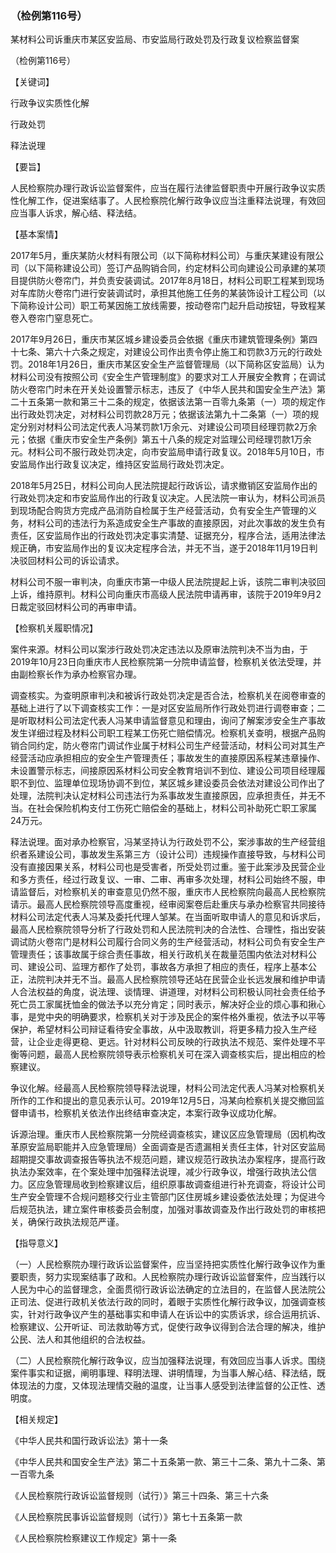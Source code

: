 ### （检例第116号）
某材料公司诉重庆市某区安监局、市安监局行政处罚及行政复议检察监督案

（检例第116号）

【关键词】

行政争议实质性化解

行政处罚

释法说理

【要旨】

人民检察院办理行政诉讼监督案件，应当在履行法律监督职责中开展行政争议实质性化解工作，促进案结事了。人民检察院化解行政争议应当注重释法说理，有效回应当事人诉求，解心结、释法结。

【基本案情】

2017年5月，重庆某防火材料有限公司（以下简称材料公司）与重庆某建设有限公司（以下简称建设公司）签订产品购销合同，约定材料公司向建设公司承建的某项目提供防火卷帘门，并负责安装调试。2017年8月18日，材料公司职工程某到现场对车库防火卷帘门进行安装调试时，承担其他施工任务的某装饰设计工程公司（以下简称设计公司）职工苟某因施工放线需要，按动卷帘门起升启动按钮，导致程某卷入卷帘门窒息死亡。

2017年9月26日，重庆市某区城乡建设委员会依据《重庆市建筑管理条例》第四十七条、第六十六条之规定，对建设公司作出责令停止施工和罚款3万元的行政处罚。2018年1月26日，重庆市某区安全生产监督管理局（以下简称区安监局）认为材料公司没有按照公司《安全生产管理制度》的要求对工人开展安全教育；在调试防火卷帘门时未在开关处设置警示标志，违反了《中华人民共和国安全生产法》第二十五条第一款和第三十二条的规定，依据该法第一百零九条第（一）项的规定作出行政处罚决定，对材料公司罚款28万元；依据该法第九十二条第（一）项的规定分别对材料公司法定代表人冯某罚款1万余元、对建设公司项目经理罚款2万余元；依据《重庆市安全生产条例》第五十八条的规定对监理公司经理罚款1万余元。材料公司不服行政处罚决定，向市安监局申请行政复议。2018年5月10日，市安监局作出行政复议决定，维持区安监局行政处罚决定。

2018年5月25日，材料公司向人民法院提起行政诉讼，请求撤销区安监局作出的行政处罚决定和市安监局作出的行政复议决定。人民法院一审认为，材料公司派员到现场配合购货方完成产品消防自检属于生产经营活动，负有安全生产管理的义务，材料公司的违法行为系造成安全生产事故的直接原因，对此次事故的发生负有责任，区安监局作出的行政处罚决定事实清楚、证据充分，程序合法，适用法律法规正确，市安监局作出的复议决定程序合法，并无不当，遂于2018年11月19日判决驳回材料公司的诉讼请求。

材料公司不服一审判决，向重庆市第一中级人民法院提起上诉，该院二审判决驳回上诉，维持原判。材料公司向重庆市高级人民法院申请再审，该院于2019年9月2日裁定驳回材料公司的再审申请。

【检察机关履职情况】

案件来源。材料公司以案涉行政处罚决定违法以及原审法院判决不当为由，于2019年10月23日向重庆市人民检察院第一分院申请监督，检察机关依法受理，并由副检察长作为承办检察官办理。

调查核实。为查明原审判决和被诉行政处罚决定是否合法，检察机关在阅卷审查的基础上进行了以下调查核实工作：一是对区安监局所作行政处罚进行调卷审查；二是听取材料公司法定代表人冯某申请监督意见和理由，询问了解案涉安全生产事故发生详细过程及材料公司职工程某工伤死亡赔偿情况。检察机关查明，根据产品购销合同约定，防火卷帘门调试作业属于材料公司生产经营活动，材料公司对其生产经营活动应承担相应的安全生产管理责任；事故发生的直接原因系程某违章操作、未设置警示标志，间接原因系材料公司安全教育培训不到位、建设公司项目经理履职不到位、监理单位现场协调不到位，某区城乡建设委员会依法对建设公司作出了处理，法院判决认定材料公司违法行为系事故发生直接原因，应承担责任，并无不当。在社会保险机构支付工伤死亡赔偿金的基础上，材料公司补助死亡职工家属24万元。

释法说理。面对承办检察官，冯某坚持认为行政处罚不公，案涉事故的生产经营组织者系建设公司，事故发生系第三方（设计公司）违规操作直接导致，与材料公司没有直接因果关系，材料公司也是受害者，所受处罚过重。鉴于此案涉及民营企业和多方责任，经过行政复议、一审、二审、再审多次处理，材料公司始终不服，申请监督后，对检察机关的审查意见仍然不服，重庆市人民检察院向最高人民检察院请示。最高人民检察院领导高度重视，经审阅案卷后赴重庆与承办检察官共同接待材料公司法定代表人冯某及委托代理人邹某。在当面听取申请人的意见和诉求后，最高人民检察院领导分析了行政处罚和人民法院判决的合法性、合理性，指出安装调试防火卷帘门是材料公司履行合同义务的生产经营活动，材料公司负有安全生产管理责任；该事故属于综合责任事故，相关行政机关在裁量范围内依法对材料公司、建设公司、监理方都作了处罚，事故各方承担了相应的责任，程序上基本公正，法院判决并无不当。最高人民检察院领导还站在民营企业长远发展和维护申请人合法权益的角度，说法理、谈情理、讲道理，对材料公司积极认同社会责任给予死亡员工家属抚恤金的做法予以充分肯定；同时表示，解决好企业的烦心事和揪心事，是党中央的明确要求，检察机关对于涉及民企的案件格外重视，依法予以平等保护，希望材料公司辩证看待安全事故，从中汲取教训，将更多精力投入生产经营，让企业走得更稳、更远。针对材料公司反映的行政执法不规范、案件处理不平衡等问题，最高人民检察院领导表示检察机关可在深入调查核实后，提出相应的检察建议。

争议化解。经最高人民检察院领导释法说理，材料公司法定代表人冯某对检察机关所作的工作和提出的意见表示认可。2019年12月5日，冯某向检察机关提交撤回监督申请书，检察机关依法作出终结审查决定，本案行政争议成功化解。

诉源治理。重庆市人民检察院第一分院经调查核实，建议区应急管理局（因机构改革原安监局职能并入应急管理局）全面调查是否遗漏相关责任主体，针对区安监局超期提交事故调查报告等执法不规范问题，建议规范行政执法办案程序，提高行政执法办案效率，在个案处理中加强释法说理，减少行政争议，增强行政执法公信力。区应急管理局收到检察建议后，组织原事故调查组进行补充调查，将设计公司生产安全管理不合规问题移交行业主管部门区住房城乡建设委依法处理；为促进今后规范执法，建立案件审核委员会制度，加强对事故调查及作出行政处罚的审核把关，确保行政执法规范严谨。

【指导意义】

（一）人民检察院办理行政诉讼监督案件，应当坚持把实质性化解行政争议作为重要职责，努力实现案结事了政和。人民检察院办理行政诉讼监督案件，应当践行以人民为中心的监督理念，全面贯彻行政诉讼法确定的立法目的，在监督人民法院公正司法、促进行政机关依法行政的同时，着眼于实质性化解行政争议，加强调查核实，针对行政争议产生的基础事实和申请人在诉讼中的实质诉求，综合运用抗诉、检察建议、公开听证、司法救助等方式，促使行政争议得到合法合理的解决，维护公民、法人和其他组织的合法权益。

（二）人民检察院化解行政争议，应当加强释法说理，有效回应当事人诉求。围绕案件事实和证据，阐明事理、释明法理、讲明情理，为当事人解心结、释法结，既体现法的力度，又体现法理情交融的温度，让当事人感受到法律监督的公正性、透明度。

【相关规定】

《中华人民共和国行政诉讼法》第十一条

《中华人民共和国安全生产法》第二十五条第一款、第三十二条、第九十二条、第一百零九条

《人民检察院行政诉讼监督规则（试行）》第三十四条、第三十六条

《人民检察院民事诉讼监督规则（试行）》第七十五条第一款

《人民检察院检察建议工作规定》第十一条
